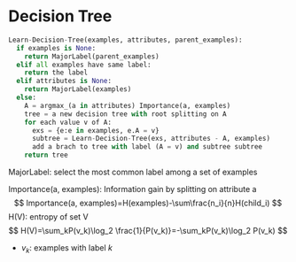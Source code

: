 # Decision Tree

```python
Learn-Decision-Tree(examples, attributes, parent_examples):
  if examples is None:
    return MajorLabel(parent_examples)
  elif all examples have same label:
    return the label
  elif attributes is None:
    return MajorLabel(examples)
  else:
    A = argmax_(a in attributes) Importance(a, examples)
    tree = a new decision tree with root splitting on A
    for each value v of A:
      exs = {e:e in examples, e.A = v}
      subtree = Learn-Decision-Tree(exs, attributes - A, examples)
      add a brach to tree with label (A = v) and subtree subtree
    return tree
```

MajorLabel: select the most common label among a set of examples

Importance(a, examples): Information gain by splitting on attribute a
$$
Importance(a, examples)=H(examples)-\sum\frac{n_i}{n}H(child_i)
$$
H(V): entropy of set V
$$
H(V)=\sum_kP(v_k)\log_2 \frac{1}{P(v_k)}=-\sum_kP(v_k)\log_2 P(v_k)
$$

- $v_k$: examples with label $k$

